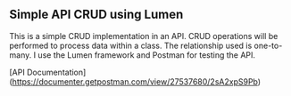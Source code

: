## Simple API CRUD using Lumen
This is a simple CRUD implementation in an API. CRUD operations will be performed to process data within a class. The relationship used is one-to-many. I use the Lumen framework and Postman for testing the API.

[API Documentation] (https://documenter.getpostman.com/view/27537680/2sA2xpS9Pb)
